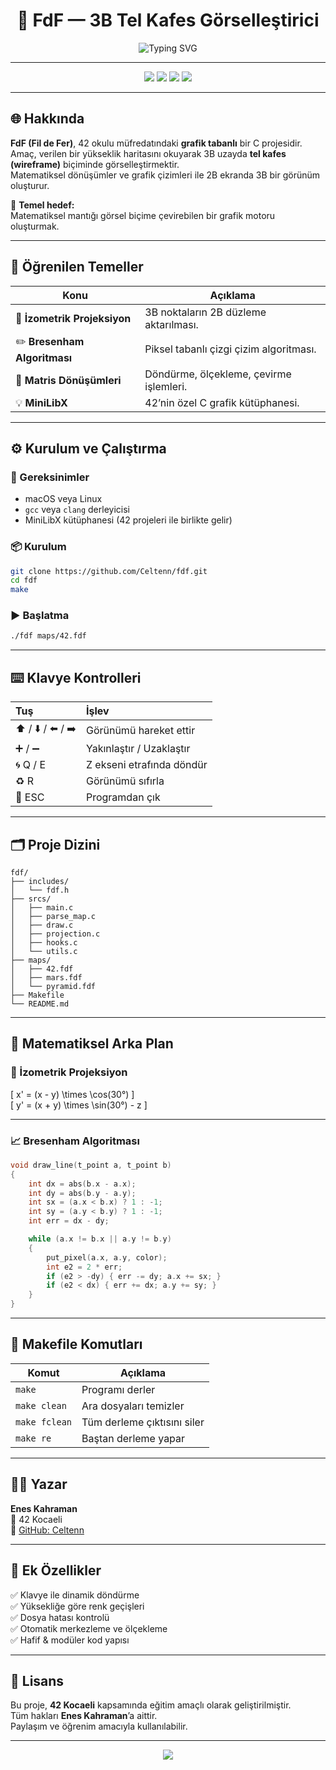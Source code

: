 <h1 align="center">🧩 FdF — 3B Tel Kafes Görselleştirici</h1>

<p align="center">
  <img src="https://readme-typing-svg.herokuapp.com?font=Fira+Code&size=30&pause=1000&color=00C2FF&center=true&vCenter=true&width=600&lines=🧩+FdF+(Fil+de+Fer);3B+Tel+Kafes+Görselleştirici;C+ile+Grafik+Programlama;42+Kocaeli+Projesi" alt="Typing SVG" />
</p>

---

<p align="center">
  <img src="https://img.shields.io/badge/Dil-C-blue?style=for-the-badge" />
  <img src="https://img.shields.io/badge/Okul-42_Kocaeli-green?style=for-the-badge" />
  <img src="https://img.shields.io/badge/Proje-FdF-lightgrey?style=for-the-badge" />
  <img src="https://img.shields.io/badge/Durum-Tamamlandı-success?style=for-the-badge" />
</p>

---

## 🌐 Hakkında

**FdF (Fil de Fer)**, 42 okulu müfredatındaki **grafik tabanlı** bir C projesidir.  
Amaç, verilen bir yükseklik haritasını okuyarak 3B uzayda **tel kafes (wireframe)** biçiminde görselleştirmektir.  
Matematiksel dönüşümler ve grafik çizimleri ile 2B ekranda 3B bir görünüm oluşturur.

🧭 **Temel hedef:**  
Matematiksel mantığı görsel biçime çevirebilen bir grafik motoru oluşturmak.

---

## 🧠 Öğrenilen Temeller

| Konu | Açıklama |
|------|-----------|
| 🧮 **İzometrik Projeksiyon** | 3B noktaların 2B düzleme aktarılması. |
| ✏️ **Bresenham Algoritması** | Piksel tabanlı çizgi çizim algoritması. |
| 🔄 **Matris Dönüşümleri** | Döndürme, ölçekleme, çevirme işlemleri. |
| 💡 **MiniLibX** | 42’nin özel C grafik kütüphanesi. |

---

## ⚙️ Kurulum ve Çalıştırma

### 🔧 Gereksinimler
- macOS veya Linux  
- `gcc` veya `clang` derleyicisi  
- MiniLibX kütüphanesi (42 projeleri ile birlikte gelir)

### 📦 Kurulum

```bash
git clone https://github.com/Celtenn/fdf.git
cd fdf
make
```

### ▶️ Başlatma

```bash
./fdf maps/42.fdf
```

---

## ⌨️ Klavye Kontrolleri

| Tuş | İşlev |
|:----|:------|
| ⬆️ / ⬇️ / ⬅️ / ➡️ | Görünümü hareket ettir |
| ➕ / ➖ | Yakınlaştır / Uzaklaştır |
| 🌀 Q / E | Z ekseni etrafında döndür |
| ♻️ R | Görünümü sıfırla |
| 🚪 ESC | Programdan çık |

---

## 🗂️ Proje Dizini

```
fdf/
├── includes/
│   └── fdf.h
├── srcs/
│   ├── main.c
│   ├── parse_map.c
│   ├── draw.c
│   ├── projection.c
│   ├── hooks.c
│   └── utils.c
├── maps/
│   ├── 42.fdf
│   ├── mars.fdf
│   └── pyramid.fdf
├── Makefile
└── README.md
```

---

## 🧮 Matematiksel Arka Plan

### 🎲 İzometrik Projeksiyon

\[
x' = (x - y) \times \cos(30°)
\]  
\[
y' = (x + y) \times \sin(30°) - z
\]

---

### 📈 Bresenham Algoritması

```c
void draw_line(t_point a, t_point b)
{
    int dx = abs(b.x - a.x);
    int dy = abs(b.y - a.y);
    int sx = (a.x < b.x) ? 1 : -1;
    int sy = (a.y < b.y) ? 1 : -1;
    int err = dx - dy;

    while (a.x != b.x || a.y != b.y)
    {
        put_pixel(a.x, a.y, color);
        int e2 = 2 * err;
        if (e2 > -dy) { err -= dy; a.x += sx; }
        if (e2 < dx) { err += dx; a.y += sy; }
    }
}
```

---

## 🧰 Makefile Komutları

| Komut | Açıklama |
|--------|-----------|
| `make` | Programı derler |
| `make clean` | Ara dosyaları temizler |
| `make fclean` | Tüm derleme çıktısını siler |
| `make re` | Baştan derleme yapar |

---

## 🧑‍💻 Yazar

**Enes Kahraman**  
📍 42 Kocaeli  
🔗 [GitHub: Celtenn](https://github.com/Celtenn)

---

## 🏁 Ek Özellikler

✅ Klavye ile dinamik döndürme  
✅ Yüksekliğe göre renk geçişleri  
✅ Dosya hatası kontrolü  
✅ Otomatik merkezleme ve ölçekleme  
✅ Hafif & modüler kod yapısı  

---

## 🧾 Lisans

Bu proje, **42 Kocaeli** kapsamında eğitim amaçlı olarak geliştirilmiştir.  
Tüm hakları **Enes Kahraman**’a aittir.  
Paylaşım ve öğrenim amacıyla kullanılabilir.

---

<p align="center">
  <img src="https://capsule-render.vercel.app/api?type=waving&color=00C2FF&height=100&section=footer&text=⭐%20Bir%20yıldız%20bırak%20ve%20destekle!%20⭐&fontSize=20&fontColor=ffffff" />
</p>

